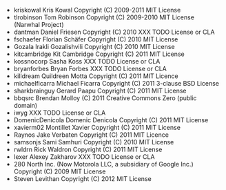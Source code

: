 
-   kriskowal Kris Kowal Copyright (C) 2009-2011 MIT License
-   tlrobinson Tom Robinson Copyright (C) 2009-2010 MIT License (Narwhal
    Project)
-   dantman Daniel Friesen Copyright (C) 2010 XXX TODO License or CLA
-   fschaefer Florian Schäfer Copyright (C) 2010 MIT License
-   Gozala Irakli Gozalishvili Copyright (C) 2010 MIT License
-   kitcambridge Kit Cambridge Copyright (C) 2011 MIT License
-   kossnocorp Sasha Koss XXX TODO License or CLA
-   bryanforbes Bryan Forbes XXX TODO License or CLA
-   killdream Quildreen Motta Copyright (C) 2011 MIT Licence
-   michaelficarra Michael Ficarra Copyright (C) 2011 3-clause BSD
    License
-   sharkbrainguy Gerard Paapu Copyright (C) 2011 MIT License
-   bbqsrc Brendan Molloy (C) 2011 Creative Commons Zero (public domain)
-   iwyg XXX TODO License or CLA
-   DomenicDenicola Domenic Denicola Copyright (C) 2011 MIT License
-   xavierm02 Montillet Xavier Copyright (C) 2011 MIT License
-   Raynos Jake Verbaten Copyright (C) 2011 MIT Licence
-   samsonjs Sami Samhuri Copyright (C) 2010 MIT License
-   rwldrn Rick Waldron Copyright (C) 2011 MIT License
-   lexer Alexey Zakharov XXX TODO License or CLA
-   280 North Inc. (Now Motorola LLC, a subsidiary of Google Inc.)
    Copyright (C) 2009 MIT License
-   Steven Levithan Copyright (C) 2012 MIT License
